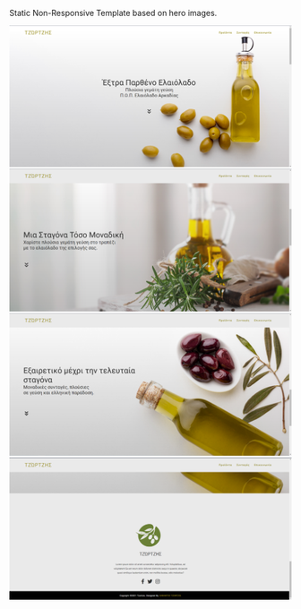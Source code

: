 Static Non-Responsive Template based on hero images.

![](images/main.png)
![](images/main2.png)
![](images/3rd.png)
![](images/main4.png)
